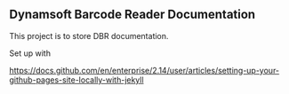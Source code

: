 ## Dynamsoft Barcode Reader Documentation

This project is to store DBR documentation.

Set up with

https://docs.github.com/en/enterprise/2.14/user/articles/setting-up-your-github-pages-site-locally-with-jekyll